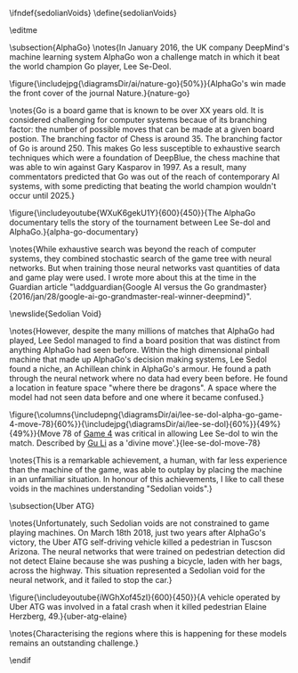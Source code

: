 \ifndef{sedolianVoids}
\define{sedolianVoids}

\editme

\subsection{AlphaGo}
\notes{In January 2016, the UK company DeepMind's machine learning system AlphaGo won a challenge match in which it beat the world champion Go player, Lee Se-Deol.


\figure{\includejpg{\diagramsDir/ai/nature-go}{50%}}{AlphaGo's win made the front cover of the journal Nature.}{nature-go}

\notes{Go is a board game that is known to be over XX years old. It is considered challenging for computer systems becaue of its branching factor: the number of possible moves that can be made at a given board postion. The branching factor of Chess is around 35. The branching factor of Go is around 250. This makes Go less susceptible to exhaustive search techniques which were a foundation of DeepBlue, the chess machine that was able to win against Gary Kasparov in 1997. As a result, many commentators predicted that Go was out of the reach of contemporary AI systems, with some predicting that beating the world champion wouldn't occur until 2025.}

\figure{\includeyoutube{WXuK6gekU1Y}{600}{450}}{The AlphaGo documentary tells the story of the tournament between Lee Se-dol and AlphaGo.}{alpha-go-documentary}

\notes{While exhaustive search was beyond the reach of computer systems, they combined stochastic search of the game tree with neural networks. But when training those neural networks vast quantities of data and game play were used. I wrote more about this at the time in the Guardian article "\addguardian{Google AI versus the Go grandmaster}{2016/jan/28/google-ai-go-grandmaster-real-winner-deepmind}".

\newslide{Sedolian Void}


\notes{However, despite the many millions of matches that AlphaGo had played, Lee Sedol
managed to find a board position that was distinct from anything AlphaGo
had seen before. Within the high dimensional pinball machine that made
up AlphaGo's decision making systems, Lee Sedol found a niche, an
Achillean chink in AlphaGo's armour. He found a path through the neural
network where no data had every been before. He found a location in
feature space "where there be dragons". A space where the model had not seen data before and one where it became confused.} 

\figure{\columns{\includepng{\diagramsDir/ai/lee-se-dol-alpha-go-game-4-move-78}{60%}}{\includejpg{\diagramsDir/ai/lee-se-dol}{60%}}{49%}{49%}}{Move 78 of [Game 4](https://en.wikipedia.org/wiki/AlphaGo_versus_Lee_Sedol#Game_4) was critical in allowing Lee Se-dol to win the match. Described by [Gu Li](https://en.wikipedia.org/wiki/Gu_Li_(Go_player)) as a 'divine move'.}{lee-se-dol-move-78}

\notes{This is a remarkable achievement, a human, with far less experience than the machine of the game, was able to outplay by placing the machine in an unfamiliar situation. In honour of this achievements, I like to call these voids in the machines understanding "Sedolian voids".}

\subsection{Uber ATG}

\notes{Unfortunately, such Sedolian voids are not constrained to game playing machines. On March 18th 2018, just two years after AlphaGo's victory, the Uber ATG self-driving vehicle killed a pedestrian in Tuscson Arizona. The neural networks that were trained on pedestrian detection did not detect Elaine because she was pushing a bicycle, laden with her bags, across the highway. This situation represented a Sedolian void for the neural network, and it failed to stop the car.}

\figure{\includeyoutube{iWGhXof45zI}{600}{450}}{A vehicle operated by Uber ATG was involved in a fatal crash when it killed pedestrian Elaine Herzberg, 49.}{uber-atg-elaine}

\notes{Characterising the regions where this is happening for these models remains an outstanding challenge.}

\endif

